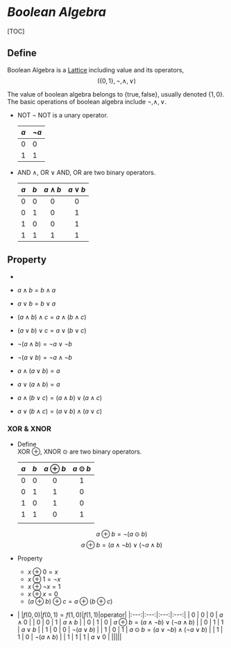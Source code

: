 # $Boolean\ Algebra$

[TOC]

## Define

Boolean Algebra is a [Lattice](./Lattice.md) including value and its operators,
$$
(\{0, 1\}, \neg, \wedge, \vee)
$$

The value of boolean algebra belongs to $\{\text{true}, \text{false}\}$, usually denoted $\{1, 0\}$. The basic operations of boolean algebra include $\neg, \wedge, \vee$.

- NOT $\neg$
  NOT is a unary operator.
  
  |$a$|$\neg a$|
  |---|---|
  | 0 | 0 |
  | 1 | 1 |
  
- AND $\wedge$, OR $\vee$
  AND, OR are two binary operators.  
  
  |$a$|$b$|$a \wedge b$|$a \vee b$|
  |:---:|:---:|:---:|:---:|
  | 0 | 0 | 0 | 0 | 
  | 0 | 1 | 0 | 1 | 
  | 1 | 0 | 0 | 1 | 
  | 1 | 1 | 1 | 1 | 

## Property

- 

  - $a \wedge b = b \wedge a$

  - $a \vee b = b \vee a$

  - $(a \wedge b) \wedge c = a \wedge (b \wedge c)$

  - $(a \vee b) \vee c = a \vee (b \vee c)$

  - $\neg(a \wedge b) = \neg a \vee \neg b$

  - $\neg(a \vee b) = \neg a \wedge \neg b$

  - $a \wedge (a \vee b) = a$

  - $a \vee (a \wedge b) = a$

  - $a \wedge (b \vee c) = (a \wedge b) \vee (a \wedge c)$

  - $a \vee (b \wedge c) = (a \vee b) \wedge (a \vee c)$


### XOR & XNOR

- Define   
  XOR $\oplus$, XNOR $\odot$ are two binary operators.  
  
  |$a$|$b$|$a \oplus b$|$a \odot b$|
  |:---:|:---:|:---:|:---:|
  | 0 | 0 | 0 | 1 | 
  | 0 | 1 | 1 | 0 | 
  | 1 | 0 | 1 | 0 | 
  | 1 | 1 | 0 | 1 | 
  |||
  $$a \oplus b = \neg(a \odot b)$$
  $$a \oplus b = (a \wedge \neg b) \vee (\neg a \wedge b)$$
  
- Property
  - $x \oplus 0 = x$
  - $x \oplus 1 = \neg x$
  - $x \oplus \neg x = 1$
  - $x \oplus x = 0$
  - $(a \oplus b) \oplus c = a \oplus (b \oplus c)$

- |
|$f(0, 0)$|$f(0, 1) = f(1, 0)$|$f(1, 1)$|operator|
|:---:|:---:|:---:|:---:|
| 0 | 0 | 0 | $a \wedge 0$ |
| 0 | 0 | 1 | $a \wedge b$ |
| 0 | 1 | 0 | $a \oplus b = (a \wedge \neg b) \vee (\neg a \wedge b)$ |
| 0 | 1 | 1 | $a \vee b$ |
| 1 | 0 | 0 | $\neg(a \vee b)$ |
| 1 | 0 | 1 | $a \odot b = (a \vee \neg b) \wedge (\neg a \vee b)$ |
| 1 | 1 | 0 | $\neg(a \wedge b)$ |
| 1 | 1 | 1 | $a \vee 0$ |
|||||